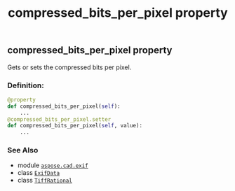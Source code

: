 ﻿---
title: compressed_bits_per_pixel property
second_title: Aspose.CAD for Python via .NET API References
description: 
type: docs
weight: 120
url: /python-net/aspose.cad.exif/exifdata/compressed_bits_per_pixel/
is_root: false
---

## compressed_bits_per_pixel property


Gets or sets the compressed bits per pixel.
### Definition:
```python
@property
def compressed_bits_per_pixel(self):
    ...
@compressed_bits_per_pixel.setter
def compressed_bits_per_pixel(self, value):
    ...
```

### See Also
* module [`aspose.cad.exif`](../../)
* class [`ExifData`](/cad/python-net/aspose.cad.exif/exifdata)
* class [`TiffRational`](/cad/python-net/aspose.cad.fileformats.tiff/tiffrational)
